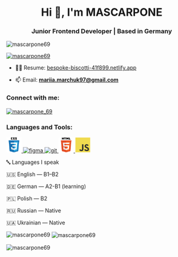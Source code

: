 <h1 align="center">Hi 👋, I'm MASCARPONE</h1>
<h3 align="center">Junior Frontend Developer | Based in Germany</h3>

<p align="left"> <img src="https://komarev.com/ghpvc/?username=mascarpone69&label=Profile%20views&color=0e75b6&style=flat" alt="mascarpone69" /> </p>

<p align="left"> <a href="https://github.com/ryo-ma/github-profile-trophy"><img src="https://github-profile-trophy.vercel.app/?username=mascarpone69" alt="mascarpone69" /></a> </p>

- 👨‍💻 Resume: [bespoke-biscotti-41f899.netlify.app](bespoke-biscotti-41f899.netlify.app)

- 📫 Email: **mariia.marchuk97@gmail.com**

<h3 align="left">Connect with me:</h3>
<p align="left">
<a href="https://instagram.com/mascarpone_69" target="blank"><img align="center" src="https://raw.githubusercontent.com/rahuldkjain/github-profile-readme-generator/master/src/images/icons/Social/instagram.svg" alt="mascarpone_69" height="30" width="40" /></a>
</p>

<h3 align="left">Languages and Tools:</h3>
<p align="left"> <a href="https://www.w3schools.com/css/" target="_blank" rel="noreferrer"> <img src="https://raw.githubusercontent.com/devicons/devicon/master/icons/css3/css3-original-wordmark.svg" alt="css3" width="40" height="40"/> </a> <a href="https://www.figma.com/" target="_blank" rel="noreferrer"> <img src="https://www.vectorlogo.zone/logos/figma/figma-icon.svg" alt="figma" width="40" height="40"/> </a> <a href="https://git-scm.com/" target="_blank" rel="noreferrer"> <img src="https://www.vectorlogo.zone/logos/git-scm/git-scm-icon.svg" alt="git" width="40" height="40"/> </a> <a href="https://www.w3.org/html/" target="_blank" rel="noreferrer"> <img src="https://raw.githubusercontent.com/devicons/devicon/master/icons/html5/html5-original-wordmark.svg" alt="html5" width="40" height="40"/> </a> <a href="https://developer.mozilla.org/en-US/docs/Web/JavaScript" target="_blank" rel="noreferrer"> <img src="https://raw.githubusercontent.com/devicons/devicon/master/icons/javascript/javascript-original.svg" alt="javascript" width="40" height="40"/> </a> </p>

<p> 🔤 Languages I speak
  
🇺🇸 English — B1–B2

🇩🇪 German — A2-B1 (learning)

🇵🇱 Polish — B2

🇷🇺 Russian — Native

🇺🇦 Ukrainian — Native </p>

<p><img align="left" src="https://github-readme-stats.vercel.app/api/top-langs?username=mascarpone69&show_icons=true&locale=en&layout=compact" alt="mascarpone69" /></p>

<p>&nbsp;<img align="center" src="https://github-readme-stats.vercel.app/api?username=mascarpone69&show_icons=true&locale=en" alt="mascarpone69" /></p>

<p><img align="center" src="https://github-readme-streak-stats.herokuapp.com/?user=mascarpone69&" alt="mascarpone69" /></p>
